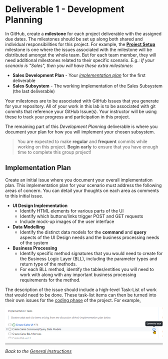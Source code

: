 # Deliverable 1 - **Development Planning**

In GitHub, create a **milestone** for each project deliverable with the assigned due dates. The milestones should be set up along both shared and individual responsibilities for this project. For example, the [**Project Setup**](./Deliverable-2.md) milestone is one where the issues associated with the milestone will be distributed amongst the whole team. But for each team member, they will need additional milestones related to their specific scenario. *E.g.: If your scenario is "Sales", then you will have these extra milestones:*

- **Sales Development Plan** - Your [*implementation plan*](#implementation-plan) for the first deliverable
- **Sales Subsystem** - The working implementation of the Sales Subsystem (the last deliverable)

Your milestones are to be associated with GitHub Issues that you generate for your repository. All of your work in this lab is to be associated with git commits that reference your GitHub Issue(s). Your instructor will be using these to track your progress and participation in this project.

The remaining part of this *Development Planning* deliverable is where you document *your* plan for how you will implement *your* chosen subsystem.

> You are expected to make **regular** and **frequent** commits while working on this project. **Begin early** to ensure that you have enough time to complete this group project!

## Implementation Plan

Create an initial issue where you document your overall implementation plan. This implementation plan for your scenario must address the following areas of concern. You can detail your thoughts on each area as comments to this initial issue.

- **UI Design Implementation**
  - Identify HTML elements for various parts of the UI
  - Identify which buttons/links trigger POST and GET requests
  - Include mock-up images of the user interface
- **Data Modelling**
  - Identify the distinct data models for the **command** and **query** aspects of the UI Design needs and the business processing needs of the system
- **Business Processing**
  - Identify specific method signatures that you would need to create for the Business Logic Layer (BLL), including the parameter types and return type of the methods.
  - For each BLL method, identify the tables/entities you will need to work with along with any important business processing requirements for the method.

The description of the issue should include a high-level Task-List of work that would need to be done. These task-list items can then be turned into their own issues for the [coding phase](./Deliverable-3.md) of the project. For example,

![](./Create_Issue_From_Task.png)

<!--

Your written **implementation plan** for your scenario must follow the guidelines and examples **as demonstrated by your instructor**. Place your documentation in a subfolder with *your* name at the root of the repository. For example, if your instructor requires a markdown document and your name is *Stewart Dent*, then your documentation file path would be `/StewDent/ReadMe.md`. All the supporting files for your documentation (raw diagram files and images) must also be placed in this folder.

The content and structure of your documentation will be **directed by your instructor**. Be aware that each instructor may choose various characteristics to be part of your documentation, which may include (but not be limited to) some or all of the following components.

- **User Interface Mockups** - Mockup images of the screens/web pages that the user interacts with. These may consist of entire screen mockups or mockups of parts of the screen that reflect key perspectives of the user's interaction with the application.
- **UI/BLL/DAL Mappings** - Charts or lists detailing the UI events/interactions and how they map through calls to the BLL and DAL of your subsystem.
- **Proposed View Models** - Coded classes acting as View Models for Command and Query behaviour.
- **Class Diagrams** - A set of class diagrams, one for each ViewModel used in the planning document.
- **Use Case Diagram** - A single diagram illustrating the interactions of the user with your subsystem.
- **Sequence Diagrams** - A set of sequence diagrams for each use case. The scope of the diagram only needs to include the presentation layer (user) and the business logic layer (BLL). It needs to clearly indicate the complete method signatures used when interacting with the BLL as well as the data types of information returned from the BLL.

Diagrams should be stored in your repository as **both** the **raw format** (`.bmpr` for a [Balsamiq](https://balsamiq.com/) diagram, `.xml` for a [Draw.io](https://www.draw.io/) diagram, or `.vdx` for a Visio download of a [LucidChart](https://www.lucidchart.com/) diagram) and as **individually exported images**. The individual images must be embeded in your `ReadMe.md` (see this [markdown guide](https://docs.github.com/en/github/writing-on-github/getting-started-with-writing-and-formatting-on-github/basic-writing-and-formatting-syntax) for embedding images).
-->

----

*Back to the [General Instructions](../specs-general.md)*
